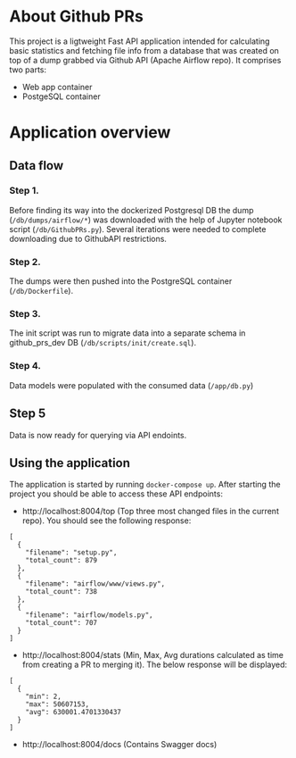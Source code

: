 # About Github PRs

This project is a ligtweight Fast API application intended for calculating basic statistics and fetching file info from a database that was created on top of a dump grabbed via Github API (Apache Airflow repo).
It comprises two parts:

* Web app container
* PostgeSQL container

# Application overview

## Data flow

### Step 1. 
Before finding its way into the dockerized Postgresql DB the dump (`/db/dumps/airflow/*`) was downloaded with the help of Jupyter notebook script (`/db/GithubPRs.py`). Several iterations were needed to complete downloading due to GithubAPI restrictions.

### Step 2.
The dumps were then pushed into the PostgreSQL container (`/db/Dockerfile`).

### Step 3.
The init script was run to migrate data into a separate schema in github_prs_dev DB (`/db/scripts/init/create.sql`).

### Step 4.
Data models were populated with the consumed data (`/app/db.py`)

## Step 5
Data is now ready for querying via API endoints.

## Using the application

The application is started by running `docker-compose up`. After starting the project you should be able to access these API endpoints:

* http://localhost:8004/top (Top three most changed files in the current repo). You should see the following response:
```
[
  {
    "filename": "setup.py",
    "total_count": 879
  },
  {
    "filename": "airflow/www/views.py",
    "total_count": 738
  },
  {
    "filename": "airflow/models.py",
    "total_count": 707
  }
]
```
* http://localhost:8004/stats (Min, Max, Avg durations calculated as time from creating a PR to merging it). The below response will be displayed:
```
[
  {
    "min": 2,
    "max": 50607153,
    "avg": 630001.4701330437
  }
]
```
* http://localhost:8004/docs (Contains Swagger docs)
